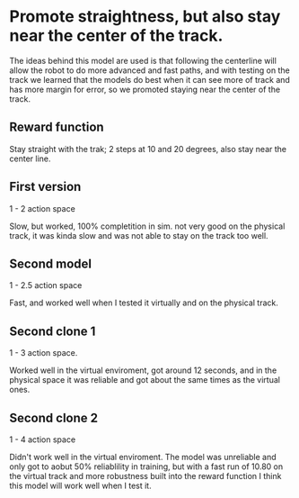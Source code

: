 # Promote straightness, but also stay near the center of the track.

The ideas behind this model are used is that following the centerline will allow the robot to do more advanced and fast paths, and with testing on the track we learned that the models do best when it can see more of track and has more margin for error, so we promoted staying near the center of the track. 

## Reward function

Stay straight with the trak; 2 steps at 10 and 20 degrees, also stay near the center line.

## First version

1 - 2 action space

Slow, but worked, 100% completition in sim. not very good on the physical track, it was kinda slow and was not able to stay on the track too well. 

## Second model

1 - 2.5 action space

Fast, and worked well when I tested it virtually and on the physical track. 

## Second clone 1

1 - 3 action space. 

Worked well in the virtual enviroment, got around 12 seconds, and in the physical space it was reliable and got about the same times as the virtual ones. 

## Second clone 2

1 - 4 action space

Didn't work well in the virtual enviroment. The model was unreliable and only got to aobut 50% reliablility in training, but with a fast run of 10.80 on the virtual track and more robustness built into the reward function I think this model will work well when I test it.


